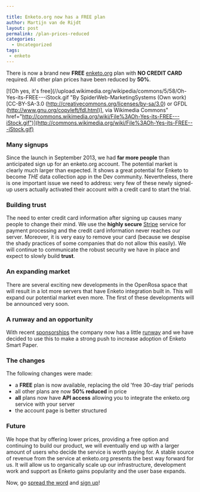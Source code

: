 ```yaml
---

title: Enketo.org now has a FREE plan
author: Martijn van de Rijdt
layout: post
permalink: /plan-prices-reduced
categories:
  - Uncategorized
tags:
 - enketo
---
```


There is now a brand new **FREE** [enketo.org](https://enketo.org) plan with **NO CREDIT CARD** required. All other plan prices have been reduced by **50%**.

[![Oh yes, it's free](//upload.wikimedia.org/wikipedia/commons/5/58/Oh-Yes-its-FREE---iStock.gif "By SpiderWeb-MarketingSystems (Own work) [CC-BY-SA-3.0 (http://creativecommons.org/licenses/by-sa/3.0) or GFDL (http://www.gnu.org/copyleft/fdl.html)], via Wikimedia Commons" href="http://commons.wikimedia.org/wiki/File%3AOh-Yes-its-FREE---iStock.gif")](http://commons.wikimedia.org/wiki/File%3AOh-Yes-its-FREE---iStock.gif)

### Many signups
Since the launch in September 2013, we had **far more people** than anticipated sign up for an enketo.org account. The potential market is clearly much larger than expected. It shows a great potential for Enketo to become *THE* data collection app in the Dev community. Nevertheless, there is one important issue we need to address: very few of these newly signed-up users actually activated their account with a credit card to start the trial.

### Building trust
The need to enter credit card information after signing up causes many people to change their mind. We use the **highly secure** [Stripe](https://stripe.com/) service for payment processing and the credit card information never reaches our server. Moreover, it is very easy to remove your card (because we despise the shady practices of some companies that do not allow  this easily). We will continue to communicate the robust security we have in place and expect to slowly build **trust**.

### An expanding market
There are several exciting new developments in the OpenRosa space that will result in a lot more servers that have Enketo integration built in. This will expand our potential market even more. The first of these developments will be announced very soon.

### A runway and an opportunity
With recent [sponsorships](/sponsorships-2013/) the company now has a little [runway](http://www.startupdefinition.com/runway) and we have decided to use this to make a strong push to increase adoption of Enketo Smart Paper. 

### The changes
The following changes were made:

* a **FREE** plan is now available, replacing the old 'free 30-day trial' periods
* all other plans are now **50% reduced** in price
* **all** plans now have **API access** allowing you to integrate the enketo.org service with your server
* the account page is better structured

### Future
We hope that by offering lower prices, providing a free option and continuing to build our product, we will eventually end up with a larger amount of users who decide the service is worth paying for. A stable source of revenue from the service at enketo.org presents the best way forward for us. It will allow us to organically scale up our infrastructure, development work and support as Enketo gains popularity and the user base expands.  

Now, go [spread the word](https://twitter.com/enketo) and [sign up](https://accounts.enketo.org)!
